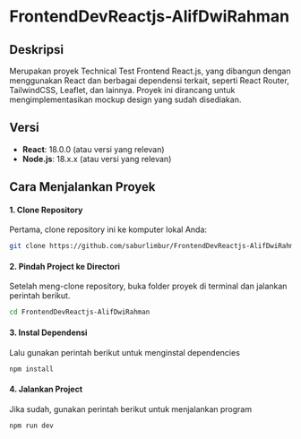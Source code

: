# FrontendDevReactjs-AlifDwiRahman

## Deskripsi

Merupakan proyek Technical Test Frontend React.js, yang dibangun dengan menggunakan React dan berbagai dependensi terkait, seperti React Router, TailwindCSS, Leaflet, dan lainnya.
Proyek ini dirancang untuk mengimplementasikan mockup design yang sudah disediakan.

## Versi

- **React**: 18.0.0 (atau versi yang relevan)
- **Node.js**: 18.x.x (atau versi yang relevan)

## Cara Menjalankan Proyek

#### 1. Clone Repository
Pertama, clone repository ini ke komputer lokal Anda:
```bash
git clone https://github.com/saburlimbur/FrontendDevReactjs-AlifDwiRahman
```

#### 2. Pindah Project ke Directori
Setelah meng-clone repository, buka folder proyek di terminal dan jalankan perintah berikut.
```bash
cd FrontendDevReactjs-AlifDwiRahman
```

#### 3. Instal Dependensi
Lalu gunakan perintah berikut untuk menginstal dependencies
```bash
npm install
```

#### 4. Jalankan Project
Jika sudah, gunakan perintah berikut untuk menjalankan program
```bash
npm run dev
```
